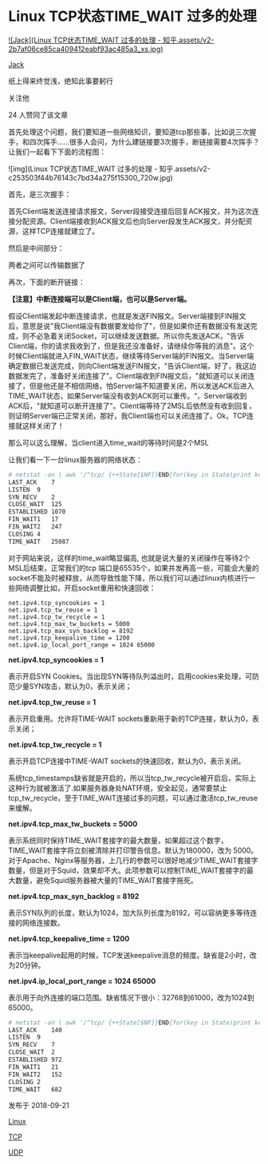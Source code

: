 # Linux TCP状态TIME_WAIT 过多的处理

[![Jack](Linux TCP状态TIME_WAIT 过多的处理 - 知乎.assets/v2-2b7af06ce85ca409412eabf93ac485a3_xs.jpg)](https://www.zhihu.com/people/zhou-fu-rong-30-56)

[Jack](https://www.zhihu.com/people/zhou-fu-rong-30-56)

纸上得来终觉浅，绝知此事要躬行

关注他

24 人赞同了该文章

首先处理这个问题，我们要知道一些网络知识，要知道tcp那些事，比如说三次握手，和四次挥手......很多人会问，为什么建链接要3次握手，断链接需要4次挥手？让我们一起看下下面的流程图：

![img](Linux TCP状态TIME_WAIT 过多的处理 - 知乎.assets/v2-c253503f44b76143c7bd34a275f15300_720w.jpg)

首先，是三次握手：

首先Client端发送连接请求报文，Server段接受连接后回复ACK报文，并为这次连接分配资源。Client端接收到ACK报文后也向Server段发生ACK报文，并分配资源，这样TCP连接就建立了。

然后是中间部分：

两者之间可以传输数据了

再次，下面的断开链接：

**【注意】中断连接端可以是Client端，也可以是Server端。**

假设Client端发起中断连接请求，也就是发送FIN报文。Server端接到FIN报文后，意思是说"我Client端没有数据要发给你了"，但是如果你还有数据没有发送完成，则不必急着关闭Socket，可以继续发送数据。所以你先发送ACK，"告诉Client端，你的请求我收到了，但是我还没准备好，请继续你等我的消息"。这个时候Client端就进入FIN_WAIT状态，继续等待Server端的FIN报文。当Server端确定数据已发送完成，则向Client端发送FIN报文，"告诉Client端，好了，我这边数据发完了，准备好关闭连接了"。Client端收到FIN报文后，"就知道可以关闭连接了，但是他还是不相信网络，怕Server端不知道要关闭，所以发送ACK后进入TIME_WAIT状态，如果Server端没有收到ACK则可以重传。“，Server端收到ACK后，"就知道可以断开连接了"。Client端等待了2MSL后依然没有收到回复，则证明Server端已正常关闭，那好，我Client端也可以关闭连接了。Ok，TCP连接就这样关闭了！

那么可以这么理解，当client进入time_wait的等待时间是2个MSL

让我们看一下一台linux服务器的网络状态：

```bash
# netstat -an | awk '/^tcp/ {++State[$NF]}END{for(key in State)print key "\t" State[key]}'
LAST_ACK	7
LISTEN	9
SYN_RECV	2
CLOSE_WAIT	125
ESTABLISHED	1070
FIN_WAIT1	17
FIN_WAIT2	247
CLOSING	4
TIME_WAIT	25087
```

对于网站来说，这样的time_wait略显偏高, 也就是说大量的关闭操作在等待2个MSL后结束，正常我们的tcp 端口是65535个，如果并发再高一些，可能会大量的socket不能及时被释放，从而导致性能下降，所以我们可以通过linux内核进行一些网络调整比如，开启socket重用和快速回收：

```text
net.ipv4.tcp_syncookies = 1
net.ipv4.tcp_tw_reuse = 1
net.ipv4.tcp_tw_recycle = 1
net.ipv4.tcp_max_tw_buckets = 5000
net.ipv4.tcp_max_syn_backlog = 8192
net.ipv4.tcp_keepalive_time = 1200
net.ipv4.ip_local_port_range = 1024 65000
```

**net.ipv4.tcp_syncookies = 1**

表示开启SYN Cookies。当出现SYN等待队列溢出时，启用cookies来处理，可防范少量SYN攻击，默认为0，表示关闭；

**net.ipv4.tcp_tw_reuse = 1**

表示开启重用。允许将TIME-WAIT sockets重新用于新的TCP连接，默认为0，表示关闭；

**net.ipv4.tcp_tw_recycle = 1**

表示开启TCP连接中TIME-WAIT sockets的快速回收，默认为0，表示关闭。

系统tcp_timestamps缺省就是开启的，所以当tcp_tw_recycle被开启后，实际上这种行为就被激活了.如果服务器身处NAT环境，安全起见，通常要禁止tcp_tw_recycle，至于TIME_WAIT连接过多的问题，可以通过激活tcp_tw_reuse来缓解。

**net.ipv4.tcp_max_tw_buckets = 5000**

表示系统同时保持TIME_WAIT套接字的最大数量，如果超过这个数字，TIME_WAIT套接字将立刻被清除并打印警告信息。默认为180000，改为 5000。对于Apache、Nginx等服务器，上几行的参数可以很好地减少TIME_WAIT套接字数量，但是对于Squid，效果却不大。此项参数可以控制TIME_WAIT套接字的最大数量，避免Squid服务器被大量的TIME_WAIT套接字拖死。

**net.ipv4.tcp_max_syn_backlog = 8192**

表示SYN队列的长度，默认为1024，加大队列长度为8192，可以容纳更多等待连接的网络连接数。

**net.ipv4.tcp_keepalive_time = 1200**

表示当keepalive起用的时候，TCP发送keepalive消息的频度。缺省是2小时，改为20分钟。

**net.ipv4.ip_local_port_range = 1024 65000**

表示用于向外连接的端口范围。缺省情况下很小：32768到61000，改为1024到65000。

```bash
# netstat -an | awk '/^tcp/ {++State[$NF]}END{for(key in State)print key "\t" State[key]}'
LAST_ACK	140
LISTEN	9
SYN_RECV	7
CLOSE_WAIT	2
ESTABLISHED	972
FIN_WAIT1	21
FIN_WAIT2	152
CLOSING	2
TIME_WAIT	682
```



发布于 2018-09-21

[Linux](https://www.zhihu.com/topic/19554300)

[TCP](https://www.zhihu.com/topic/19614026)

[UDP](https://www.zhihu.com/topic/19567494)